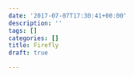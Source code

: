 ```yaml
---
date: '2017-07-07T17:30:41+00:00'
description: ''
tags: []
categories: []
title: Firefly
draft: true

---
```

